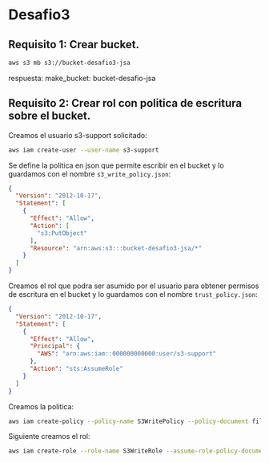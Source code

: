 # Desafio3

## Requisito 1: Crear bucket.
```bash
aws s3 mb s3://bucket-desafio3-jsa
```
respuesta:
make_bucket: bucket-desafio-jsa

## Requisito 2: Crear rol con politica de escritura sobre el bucket.
Creamos el usuario s3-support solicitado:
```bash
aws iam create-user --user-name s3-support
```
Se define la politica en json que permite escribir en el bucket y lo guardamos con el nombre `s3_write_policy.json`:
```json
{
  "Version": "2012-10-17",
  "Statement": [
    {
      "Effect": "Allow",
      "Action": [
        "s3:PutObject"
      ],
      "Resource": "arn:aws:s3:::bucket-desafio3-jsa/*"
    }
  ]
}
```
Creamos el rol que podra ser asumido por el usuario para obtener permisos de escritura en el bucket y lo guardamos con el nombre `trust_policy.json`:
```json
{
  "Version": "2012-10-17",
  "Statement": [
    {
      "Effect": "Allow",
      "Principal": {
        "AWS": "arn:aws:iam::000000000000:user/s3-support"
      },
      "Action": "sts:AssumeRole"
    }
  ]
}
```
Creamos la politica:
```bash
aws iam create-policy --policy-name S3WritePolicy --policy-document file://s3_write_policy.json
```
Siguiente creamos el rol:
```bash
aws iam create-role --role-name S3WriteRole --assume-role-policy-document file://trust_policy.json
```
